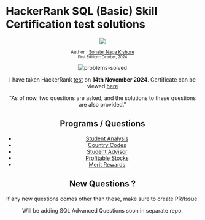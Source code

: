 # HackerRank SQL (Basic) Skill Certification test solutions

<div align="center">
  <a class="header-badge" target="_blank" href="https://www.linkedin.com/in/msnkishore1702/">
  <img src="https://img.shields.io/badge/style--5eba00.svg?label=LinkedIn&logo=linkedin&style=social">
  </a>

  <sub>Author :
  <a href="https://www.linkedin.com/in/msnkishore1702/" target="_blank">Sohatej Naga Kishore</a><br>
  <small> First Edition : October, 2024</small>
  </sub>

![problems-solved](https://img.shields.io/badge/problem%20solved-5-1f72ff.svg)

I have taken HackerRank [test](https://www.hackerrank.com/skills-verification) on __14th November 2024__. 
Certificate can be viewed [here](https://www.hackerrank.com/certificates/5add35ed98d5)

"As of now, two questions are asked, and the solutions to these questions are also provided."
## Programs / Questions
- [Student Analysis](student_analysis.sql) 
- [Country Codes](country_code.sql)
-  [Student Advisor](student_advisor.sql)
-  [Profitable Stocks](profitable_stocks.sql)
-  [Merit Rewards](merit_rewards.sql)


## New Questions ?
If any new questions comes other than these, make sure to create PR/Issue.

Will be adding SQL Advanced Questions soon in separate repo.

</div>


